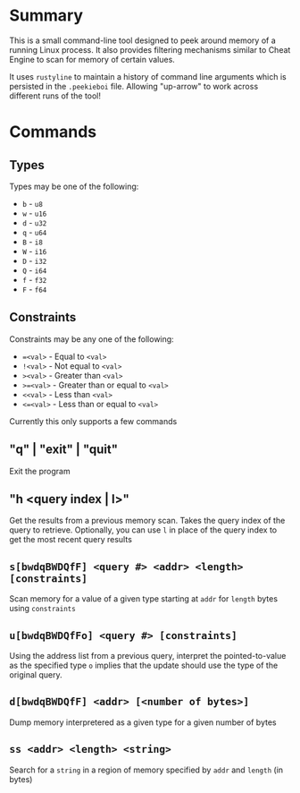 # Summary

This is a small command-line tool designed to peek around memory of a running
Linux process. It also provides filtering mechanisms similar to Cheat Engine
to scan for memory of certain values.

It uses `rustyline` to maintain a history of command line arguments which is
persisted in the `.peekieboi` file. Allowing "up-arrow" to work across
different runs of the tool!

# Commands

## Types

Types may be one of the following:

- `b` - `u8`
- `w` - `u16`
- `d` - `u32`
- `q` - `u64`
- `B` - `i8`
- `W` - `i16`
- `D` - `i32`
- `Q` - `i64`
- `f` - `f32`
- `F` - `f64`

## Constraints

Constraints may be any one of the following:

- `=<val>`  - Equal to `<val>`
- `!<val>`  - Not equal to `<val>`
- `><val>`  - Greater than `<val>`
- `>=<val>` - Greater than or equal to `<val>`
- `<<val>`  - Less than `<val>`
- `<=<val>` - Less than or equal to `<val>`

Currently this only supports a few commands

## "q" | "exit" | "quit"

Exit the program

## "h <query index | l>"

Get the results from a previous memory scan. Takes the query index of the query
to retrieve. Optionally, you can use `l` in place of the query index to get the
most recent query results

## `s[bwdqBWDQfF] <query #> <addr> <length> [constraints]`

Scan memory for a value of a given type starting at `addr` for `length` bytes
using `constraints`

## `u[bwdqBWDQfFo] <query #> [constraints]`

Using the address list from a previous query, interpret the pointed-to-value as
the specified type `o` implies that the update should use the type of the
original query.

## `d[bwdqBWDQfF] <addr> [<number of bytes>]`

Dump memory interpretered as a given type for a given number of bytes

## `ss <addr> <length> <string>`

Search for a `string` in a region of memory specified by `addr` and `length` (in bytes)

